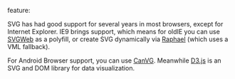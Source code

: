 feature: <svg>
status: use
tags: gtie8 polyfill
kind: svg
polyfillurls:[SVGWeb](http://code.google.com/p/svgweb/)

SVG has had good support for several years in most browsers, except for Internet Explorer. IE9 brings support, which means for oldIE you can use [SVGWeb](http://code.google.com/p/svgweb/) as a polyfill, or create SVG dynamically via [Raphael](http://raphaeljs.com/) (which uses a VML fallback). 

For Android Browser support, you can use [CanVG](https://github.com/gabelerner/canvg). Meanwhile [D3.js](https://mbostock.github.io/d3/) is an SVG and DOM library for data visualization.

